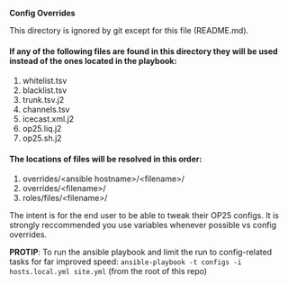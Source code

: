 **Config Overrides**

This directory is ignored by git except for this file (README.md).

#### If any of the following files are found in this directory they will be used instead of the ones located in the playbook:
1. whitelist.tsv
2. blacklist.tsv
3. trunk.tsv.j2
4. channels.tsv
4. icecast.xml.j2
5. op25.liq.j2
6. op25.sh.j2

#### The locations of files will be resolved in this order:
1. overrides/\<ansible hostname>/\<filename>/
2. overrides/\<filename>/
3. roles/files/\<filename>/

The intent is for the end user to be able to tweak their OP25 configs.  It is strongly reccommended you use variables 
whenever possible vs config overrides.

**PROTIP**: To run the ansible playbook and limit the run to config-related tasks for far improved speed:
`ansible-playbook -t configs -i hosts.local.yml site.yml` (from the root of this repo)